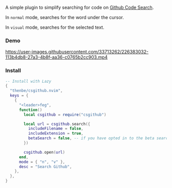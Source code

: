 A simple plugin to simplify searching for code on [Github Code Search](https://cs.github.com).

In `normal` mode, searches for the word under the cursor.

In `visual` mode, searches for the selected text.

### Demo

https://user-images.githubusercontent.com/33713262/226383032-113b4db8-27a3-4b8f-aa36-c0765b2cc903.mp4

### Install

```lua
-- Install with Lazy
{
  "thenbe/csgithub.nvim",
  keys = {
    {
      "<leader>feg",
      function()
        local csgithub = require("csgithub")

        local url = csgithub.search({
          includeFilename = false,
          includeExtension = true,
          betaSearch = false, -- if you have opted in to the beta search on github, toggle this to true
        })

        csgithub.open(url)
      end,
      mode = { "n", "v" },
      desc = "Search Github",
    },
  },
}
```
